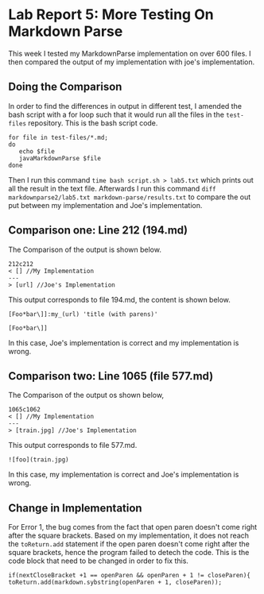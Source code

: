 # Lab Report 5: More Testing On Markdown Parse
This week I tested my MarkdownParse implementation on over 600 files. I then compared the output of my implementation with joe's implementation.
## Doing the Comparison
In order to find the differences in output in different test, I amended the bash script with a for loop such that it would run all the files in the `test-files` repository. This is the bash script code.
```
for file in test-files/*.md;
do
   echo $file
   javaMarkdownParse $file
done
```
Then I run this command 
`time bash script.sh > lab5.txt` which prints out all the result in the text file.
Afterwards I run this command `diff markdownparse2/lab5.txt markdown-parse/results.txt` to compare the out put between my implementation and Joe's implementation.

## Comparison one: Line 212 (194.md)
The Comparison of the output is shown below.
```
212c212
< [] //My Implementation
---
> [url] //Joe's Implementation
```
This output corresponds to file 194.md, the content is shown below.
```
[Foo*bar\]]:my_(url) 'title (with parens)'

[Foo*bar\]]
```
In this case, Joe's implementation is correct and my implementation is wrong.


## Comparison two: Line 1065 (file 577.md)
The Comparison of the output os shown below,
```
1065c1062
< [] //My Implementation
---
> [train.jpg] //Joe's Implementation
```
This output corresponds to file 577.md.
```
![foo](train.jpg)
```
In this case, my implementation is correct and Joe's implementation is wrong.

## Change in Implementation
For Error 1, the bug comes from the fact that open paren doesn't come right after the square brackets. Based on my implementation, it does not reach the `toReturn.add` statement if the open paren doesn't come right after the square brackets, hence the program failed to detech the code. This is the code block that need to be changed in order to fix this.
```
if(nextCloseBracket +1 == openParen && openParen + 1 != closeParen){
toReturn.add(markdown.sybstring(openParen + 1, closeParen));
```

